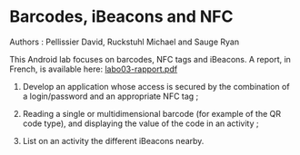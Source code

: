 # Barcodes, iBeacons and NFC

Authors : Pellissier David, Ruckstuhl Michael and Sauge Ryan

This Android lab focuses on barcodes, NFC tags and iBeacons. A report, in French, is available here: [labo03-rapport.pdf](./labo03-rapport.pdf)

1) Develop an application whose access is secured by the combination of a login/password and an appropriate NFC tag ;

2) Reading a single or multidimensional barcode (for example of the QR code type), and displaying the value of the code in an activity ;

3) List on an activity the different iBeacons nearby.